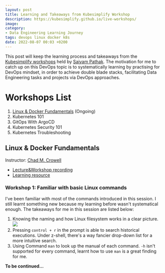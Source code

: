 ```yaml
---
layout: post
title: Learning and Takeaways from Kubesimplify Workshop
description: https://kubesimplify.github.io/live-workshops/
image: 
category:
- Data Engineering Learning Journey
tags: devops linux docker k8s
date: 2022-08-07 00:03 +0200
---
```

This post will keep the learning process and takeaways from the [Kubesimplify workshops](https://kubesimplify.github.io/live-workshops/) held by [Saiyam Pathak](https://github.com/saiyam1814). The motivation for me to catch up on this DevOps topic is to systematically learning by practising for DevOps mindset, in order to achieve double blade stacks, facilitating Data Engineering tasks and projects via DevOps approaches.

# Workshops List
1. [Linux & Docker Fundamentals](#linux--docker-fundamentals) (Ongoing)
2. Kubernetes 101
3. GitOps With ArgoCD
4. Kubernetes Security 101
5. Kubernetes Troubleshooting


## Linux & Docker Fundamentals 
Instructor: [Chad M. Crowell](https://github.com/chadmcrowell)

- [Lecture&Workshop recording](https://youtu.be/EUu1E_YKGTw)
- [Learning resource](https://github.com/chadmcrowell/linux-docker)

### Workshop 1: Familiar with basic Linux commands

I've been familiar with most of the commands introduced in this session. I still learnt something new because my learning before wasn't systematical enough. The takeaways for me in this session are listed below:

1. Knowing the naming and how Linux filesystem works in a clear picture.
![](https://s3.eu-central-1.amazonaws.com/samueltyh.github.io/posts/linux_filesystem.png)
2. Pressing `control + r` in the prompt is able to search historical executions. Under z-shell, there's a way fancier drop-down list for a more intuitive search.
3. Using Command `man` to look up the manual of each command. `-h` isn't supported for every command, learnt how to use `man` is a great finding for me.


**To be continued...**
